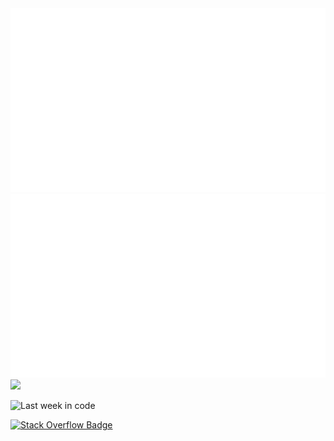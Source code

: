 <a href="https://wolfgang-werner.net">
<img src="https://github.com/wwerner/stats/blob/master/generated/overview.svg#gh-light-mode-only" />
<img src="https://github.com/wwerner/stats/blob/master/generated/languages.svg#gh-light-mode-only" />
<img src="https://github-readme-stats.vercel.app/api/wakatime?username=@wwerner&layout=compact&custom_title=last%20week%20in%20code" />

</a>

![Last week in code](https://github-readme-stats.vercel.app/api/wakatime?username=@wwerner&layout=compact&custom_title=last%20week%20in%20code)


<a href="https://stackexchange.com/users/65901"><img src="https://stackexchange.com/users/flair/65901.png?theme=clean" width="208" height="58" alt="Stack Overflow Badge" title="wwerner on stack overflow"></a>


